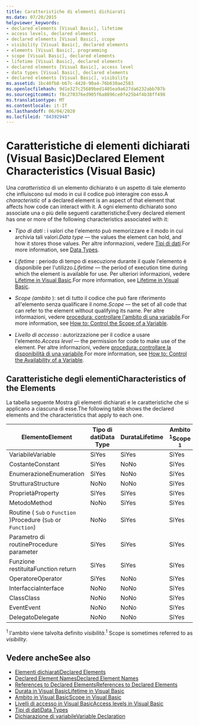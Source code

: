 ```yaml
---
title: Caratteristiche di elementi dichiarati
ms.date: 07/20/2015
helpviewer_keywords:
- declared elements [Visual Basic], lifetime
- access levels, declared elements
- declared elements [Visual Basic], scope
- visibility [Visual Basic], declared elements
- elements [Visual Basic], programming
- scope [Visual Basic], declared elements
- lifetime [Visual Basic], declared elements
- declared elements [Visual Basic], access level
- data types [Visual Basic], declared elements
- declared elements [Visual Basic], visibility
ms.assetid: 1bc40fb8-b67c-4428-90a4-76b630ae2583
ms.openlocfilehash: 9d1e327c25689bed1405ea9a627da6232abb707b
ms.sourcegitcommit: f8c270376ed905f6a8896ce0fe25b4f4b38ff498
ms.translationtype: MT
ms.contentlocale: it-IT
ms.lasthandoff: 06/04/2020
ms.locfileid: "84392948"
---
```

# <a name="declared-element-characteristics-visual-basic"></a><span data-ttu-id="dc0e5-102">Caratteristiche di elementi dichiarati (Visual Basic)</span><span class="sxs-lookup"><span data-stu-id="dc0e5-102">Declared Element Characteristics (Visual Basic)</span></span>
<span data-ttu-id="dc0e5-103">Una *caratteristica* di un elemento dichiarato è un aspetto di tale elemento che influiscono sul modo in cui il codice può interagire con esso.</span><span class="sxs-lookup"><span data-stu-id="dc0e5-103">A *characteristic* of a declared element is an aspect of that element that affects how code can interact with it.</span></span> <span data-ttu-id="dc0e5-104">A ogni elemento dichiarato sono associate una o più delle seguenti caratteristiche:</span><span class="sxs-lookup"><span data-stu-id="dc0e5-104">Every declared element has one or more of the following characteristics associated with it:</span></span>  
  
- <span data-ttu-id="dc0e5-105">*Tipo di dati* : i valori che l'elemento può memorizzare e il modo in cui archivia tali valori.</span><span class="sxs-lookup"><span data-stu-id="dc0e5-105">*Data type* — the values the element can hold, and how it stores those values.</span></span> <span data-ttu-id="dc0e5-106">Per altre informazioni, vedere [Tipi di dati](../../../language-reference/data-types/index.md).</span><span class="sxs-lookup"><span data-stu-id="dc0e5-106">For more information, see [Data Types](../../../language-reference/data-types/index.md).</span></span>  
  
- <span data-ttu-id="dc0e5-107">*Lifetime* : periodo di tempo di esecuzione durante il quale l'elemento è disponibile per l'utilizzo.</span><span class="sxs-lookup"><span data-stu-id="dc0e5-107">*Lifetime* — the period of execution time during which the element is available for use.</span></span> <span data-ttu-id="dc0e5-108">Per ulteriori informazioni, vedere [Lifetime in Visual Basic](lifetime.md).</span><span class="sxs-lookup"><span data-stu-id="dc0e5-108">For more information, see [Lifetime in Visual Basic](lifetime.md).</span></span>  
  
- <span data-ttu-id="dc0e5-109">*Scope (ambito* ): set di tutto il codice che può fare riferimento all'elemento senza qualificare il nome.</span><span class="sxs-lookup"><span data-stu-id="dc0e5-109">*Scope* — the set of all code that can refer to the element without qualifying its name.</span></span> <span data-ttu-id="dc0e5-110">Per altre informazioni, vedere [procedura: controllare l'ambito di una variabile](how-to-control-the-scope-of-a-variable.md).</span><span class="sxs-lookup"><span data-stu-id="dc0e5-110">For more information, see [How to: Control the Scope of a Variable](how-to-control-the-scope-of-a-variable.md).</span></span>  
  
- <span data-ttu-id="dc0e5-111">*Livello di accesso* : autorizzazione per il codice a usare l'elemento.</span><span class="sxs-lookup"><span data-stu-id="dc0e5-111">*Access level* — the permission for code to make use of the element.</span></span> <span data-ttu-id="dc0e5-112">Per altre informazioni, vedere [procedura: controllare la disponibilità di una variabile](how-to-control-the-availability-of-a-variable.md).</span><span class="sxs-lookup"><span data-stu-id="dc0e5-112">For more information, see [How to: Control the Availability of a Variable](how-to-control-the-availability-of-a-variable.md).</span></span>  
  
## <a name="characteristics-of-the-elements"></a><span data-ttu-id="dc0e5-113">Caratteristiche degli elementi</span><span class="sxs-lookup"><span data-stu-id="dc0e5-113">Characteristics of the Elements</span></span>  
 <span data-ttu-id="dc0e5-114">La tabella seguente Mostra gli elementi dichiarati e le caratteristiche che si applicano a ciascuna di esse.</span><span class="sxs-lookup"><span data-stu-id="dc0e5-114">The following table shows the declared elements and the characteristics that apply to each one.</span></span>  
  
|<span data-ttu-id="dc0e5-115">Elemento</span><span class="sxs-lookup"><span data-stu-id="dc0e5-115">Element</span></span>|<span data-ttu-id="dc0e5-116">Tipo di dati</span><span class="sxs-lookup"><span data-stu-id="dc0e5-116">Data Type</span></span>|<span data-ttu-id="dc0e5-117">Durata</span><span class="sxs-lookup"><span data-stu-id="dc0e5-117">Lifetime</span></span>|<span data-ttu-id="dc0e5-118">Ambito <sup>1</sup></span><span class="sxs-lookup"><span data-stu-id="dc0e5-118">Scope <sup>1</sup></span></span>|<span data-ttu-id="dc0e5-119">Livello di accesso</span><span class="sxs-lookup"><span data-stu-id="dc0e5-119">Access Level</span></span>|  
|-------------|---------------|--------------|------------------------|------------------|  
|<span data-ttu-id="dc0e5-120">Variabile</span><span class="sxs-lookup"><span data-stu-id="dc0e5-120">Variable</span></span>|<span data-ttu-id="dc0e5-121">Sì</span><span class="sxs-lookup"><span data-stu-id="dc0e5-121">Yes</span></span>|<span data-ttu-id="dc0e5-122">Sì</span><span class="sxs-lookup"><span data-stu-id="dc0e5-122">Yes</span></span>|<span data-ttu-id="dc0e5-123">Sì</span><span class="sxs-lookup"><span data-stu-id="dc0e5-123">Yes</span></span>|<span data-ttu-id="dc0e5-124">Sì</span><span class="sxs-lookup"><span data-stu-id="dc0e5-124">Yes</span></span>|  
|<span data-ttu-id="dc0e5-125">Costante</span><span class="sxs-lookup"><span data-stu-id="dc0e5-125">Constant</span></span>|<span data-ttu-id="dc0e5-126">Sì</span><span class="sxs-lookup"><span data-stu-id="dc0e5-126">Yes</span></span>|<span data-ttu-id="dc0e5-127">No</span><span class="sxs-lookup"><span data-stu-id="dc0e5-127">No</span></span>|<span data-ttu-id="dc0e5-128">Sì</span><span class="sxs-lookup"><span data-stu-id="dc0e5-128">Yes</span></span>|<span data-ttu-id="dc0e5-129">Sì</span><span class="sxs-lookup"><span data-stu-id="dc0e5-129">Yes</span></span>|  
|<span data-ttu-id="dc0e5-130">Enumerazione</span><span class="sxs-lookup"><span data-stu-id="dc0e5-130">Enumeration</span></span>|<span data-ttu-id="dc0e5-131">Sì</span><span class="sxs-lookup"><span data-stu-id="dc0e5-131">Yes</span></span>|<span data-ttu-id="dc0e5-132">No</span><span class="sxs-lookup"><span data-stu-id="dc0e5-132">No</span></span>|<span data-ttu-id="dc0e5-133">Sì</span><span class="sxs-lookup"><span data-stu-id="dc0e5-133">Yes</span></span>|<span data-ttu-id="dc0e5-134">Sì</span><span class="sxs-lookup"><span data-stu-id="dc0e5-134">Yes</span></span>|  
|<span data-ttu-id="dc0e5-135">Struttura</span><span class="sxs-lookup"><span data-stu-id="dc0e5-135">Structure</span></span>|<span data-ttu-id="dc0e5-136">No</span><span class="sxs-lookup"><span data-stu-id="dc0e5-136">No</span></span>|<span data-ttu-id="dc0e5-137">No</span><span class="sxs-lookup"><span data-stu-id="dc0e5-137">No</span></span>|<span data-ttu-id="dc0e5-138">Sì</span><span class="sxs-lookup"><span data-stu-id="dc0e5-138">Yes</span></span>|<span data-ttu-id="dc0e5-139">Sì</span><span class="sxs-lookup"><span data-stu-id="dc0e5-139">Yes</span></span>|  
|<span data-ttu-id="dc0e5-140">Proprietà</span><span class="sxs-lookup"><span data-stu-id="dc0e5-140">Property</span></span>|<span data-ttu-id="dc0e5-141">Sì</span><span class="sxs-lookup"><span data-stu-id="dc0e5-141">Yes</span></span>|<span data-ttu-id="dc0e5-142">Sì</span><span class="sxs-lookup"><span data-stu-id="dc0e5-142">Yes</span></span>|<span data-ttu-id="dc0e5-143">Sì</span><span class="sxs-lookup"><span data-stu-id="dc0e5-143">Yes</span></span>|<span data-ttu-id="dc0e5-144">Sì</span><span class="sxs-lookup"><span data-stu-id="dc0e5-144">Yes</span></span>|  
|<span data-ttu-id="dc0e5-145">Metodo</span><span class="sxs-lookup"><span data-stu-id="dc0e5-145">Method</span></span>|<span data-ttu-id="dc0e5-146">No</span><span class="sxs-lookup"><span data-stu-id="dc0e5-146">No</span></span>|<span data-ttu-id="dc0e5-147">Sì</span><span class="sxs-lookup"><span data-stu-id="dc0e5-147">Yes</span></span>|<span data-ttu-id="dc0e5-148">Sì</span><span class="sxs-lookup"><span data-stu-id="dc0e5-148">Yes</span></span>|<span data-ttu-id="dc0e5-149">Sì</span><span class="sxs-lookup"><span data-stu-id="dc0e5-149">Yes</span></span>|  
|<span data-ttu-id="dc0e5-150">Routine ( `Sub` o `Function` )</span><span class="sxs-lookup"><span data-stu-id="dc0e5-150">Procedure (`Sub` or `Function`)</span></span>|<span data-ttu-id="dc0e5-151">No</span><span class="sxs-lookup"><span data-stu-id="dc0e5-151">No</span></span>|<span data-ttu-id="dc0e5-152">Sì</span><span class="sxs-lookup"><span data-stu-id="dc0e5-152">Yes</span></span>|<span data-ttu-id="dc0e5-153">Sì</span><span class="sxs-lookup"><span data-stu-id="dc0e5-153">Yes</span></span>|<span data-ttu-id="dc0e5-154">Sì</span><span class="sxs-lookup"><span data-stu-id="dc0e5-154">Yes</span></span>|  
|<span data-ttu-id="dc0e5-155">Parametro di routine</span><span class="sxs-lookup"><span data-stu-id="dc0e5-155">Procedure parameter</span></span>|<span data-ttu-id="dc0e5-156">Sì</span><span class="sxs-lookup"><span data-stu-id="dc0e5-156">Yes</span></span>|<span data-ttu-id="dc0e5-157">Sì</span><span class="sxs-lookup"><span data-stu-id="dc0e5-157">Yes</span></span>|<span data-ttu-id="dc0e5-158">Sì</span><span class="sxs-lookup"><span data-stu-id="dc0e5-158">Yes</span></span>|<span data-ttu-id="dc0e5-159">No</span><span class="sxs-lookup"><span data-stu-id="dc0e5-159">No</span></span>|  
|<span data-ttu-id="dc0e5-160">Funzione restituita</span><span class="sxs-lookup"><span data-stu-id="dc0e5-160">Function return</span></span>|<span data-ttu-id="dc0e5-161">Sì</span><span class="sxs-lookup"><span data-stu-id="dc0e5-161">Yes</span></span>|<span data-ttu-id="dc0e5-162">Sì</span><span class="sxs-lookup"><span data-stu-id="dc0e5-162">Yes</span></span>|<span data-ttu-id="dc0e5-163">Sì</span><span class="sxs-lookup"><span data-stu-id="dc0e5-163">Yes</span></span>|<span data-ttu-id="dc0e5-164">No</span><span class="sxs-lookup"><span data-stu-id="dc0e5-164">No</span></span>|  
|<span data-ttu-id="dc0e5-165">Operatore</span><span class="sxs-lookup"><span data-stu-id="dc0e5-165">Operator</span></span>|<span data-ttu-id="dc0e5-166">Sì</span><span class="sxs-lookup"><span data-stu-id="dc0e5-166">Yes</span></span>|<span data-ttu-id="dc0e5-167">No</span><span class="sxs-lookup"><span data-stu-id="dc0e5-167">No</span></span>|<span data-ttu-id="dc0e5-168">Sì</span><span class="sxs-lookup"><span data-stu-id="dc0e5-168">Yes</span></span>|<span data-ttu-id="dc0e5-169">Sì</span><span class="sxs-lookup"><span data-stu-id="dc0e5-169">Yes</span></span>|  
|<span data-ttu-id="dc0e5-170">Interfaccia</span><span class="sxs-lookup"><span data-stu-id="dc0e5-170">Interface</span></span>|<span data-ttu-id="dc0e5-171">No</span><span class="sxs-lookup"><span data-stu-id="dc0e5-171">No</span></span>|<span data-ttu-id="dc0e5-172">No</span><span class="sxs-lookup"><span data-stu-id="dc0e5-172">No</span></span>|<span data-ttu-id="dc0e5-173">Sì</span><span class="sxs-lookup"><span data-stu-id="dc0e5-173">Yes</span></span>|<span data-ttu-id="dc0e5-174">Sì</span><span class="sxs-lookup"><span data-stu-id="dc0e5-174">Yes</span></span>|  
|<span data-ttu-id="dc0e5-175">Class</span><span class="sxs-lookup"><span data-stu-id="dc0e5-175">Class</span></span>|<span data-ttu-id="dc0e5-176">No</span><span class="sxs-lookup"><span data-stu-id="dc0e5-176">No</span></span>|<span data-ttu-id="dc0e5-177">No</span><span class="sxs-lookup"><span data-stu-id="dc0e5-177">No</span></span>|<span data-ttu-id="dc0e5-178">Sì</span><span class="sxs-lookup"><span data-stu-id="dc0e5-178">Yes</span></span>|<span data-ttu-id="dc0e5-179">Sì</span><span class="sxs-lookup"><span data-stu-id="dc0e5-179">Yes</span></span>|  
|<span data-ttu-id="dc0e5-180">Event</span><span class="sxs-lookup"><span data-stu-id="dc0e5-180">Event</span></span>|<span data-ttu-id="dc0e5-181">No</span><span class="sxs-lookup"><span data-stu-id="dc0e5-181">No</span></span>|<span data-ttu-id="dc0e5-182">No</span><span class="sxs-lookup"><span data-stu-id="dc0e5-182">No</span></span>|<span data-ttu-id="dc0e5-183">Sì</span><span class="sxs-lookup"><span data-stu-id="dc0e5-183">Yes</span></span>|<span data-ttu-id="dc0e5-184">Sì</span><span class="sxs-lookup"><span data-stu-id="dc0e5-184">Yes</span></span>|  
|<span data-ttu-id="dc0e5-185">Delegato</span><span class="sxs-lookup"><span data-stu-id="dc0e5-185">Delegate</span></span>|<span data-ttu-id="dc0e5-186">No</span><span class="sxs-lookup"><span data-stu-id="dc0e5-186">No</span></span>|<span data-ttu-id="dc0e5-187">No</span><span class="sxs-lookup"><span data-stu-id="dc0e5-187">No</span></span>|<span data-ttu-id="dc0e5-188">Sì</span><span class="sxs-lookup"><span data-stu-id="dc0e5-188">Yes</span></span>|<span data-ttu-id="dc0e5-189">Sì</span><span class="sxs-lookup"><span data-stu-id="dc0e5-189">Yes</span></span>|  
  
 <span data-ttu-id="dc0e5-190"><sup>1</sup> l'ambito viene talvolta definito *visibilità*.</span><span class="sxs-lookup"><span data-stu-id="dc0e5-190"><sup>1</sup> Scope is sometimes referred to as *visibility*.</span></span>  
  
## <a name="see-also"></a><span data-ttu-id="dc0e5-191">Vedere anche</span><span class="sxs-lookup"><span data-stu-id="dc0e5-191">See also</span></span>

- [<span data-ttu-id="dc0e5-192">Elementi dichiarati</span><span class="sxs-lookup"><span data-stu-id="dc0e5-192">Declared Elements</span></span>](index.md)
- [<span data-ttu-id="dc0e5-193">Declared Element Names</span><span class="sxs-lookup"><span data-stu-id="dc0e5-193">Declared Element Names</span></span>](declared-element-names.md)
- [<span data-ttu-id="dc0e5-194">References to Declared Elements</span><span class="sxs-lookup"><span data-stu-id="dc0e5-194">References to Declared Elements</span></span>](references-to-declared-elements.md)
- [<span data-ttu-id="dc0e5-195">Durata in Visual Basic</span><span class="sxs-lookup"><span data-stu-id="dc0e5-195">Lifetime in Visual Basic</span></span>](lifetime.md)
- [<span data-ttu-id="dc0e5-196">Ambito in Visual Basic</span><span class="sxs-lookup"><span data-stu-id="dc0e5-196">Scope in Visual Basic</span></span>](scope.md)
- [<span data-ttu-id="dc0e5-197">Livelli di accesso in Visual Basic</span><span class="sxs-lookup"><span data-stu-id="dc0e5-197">Access levels in Visual Basic</span></span>](access-levels.md)
- [<span data-ttu-id="dc0e5-198">Tipi di dati</span><span class="sxs-lookup"><span data-stu-id="dc0e5-198">Data Types</span></span>](../data-types/index.md)
- [<span data-ttu-id="dc0e5-199">Dichiarazione di variabile</span><span class="sxs-lookup"><span data-stu-id="dc0e5-199">Variable Declaration</span></span>](../variables/variable-declaration.md)
